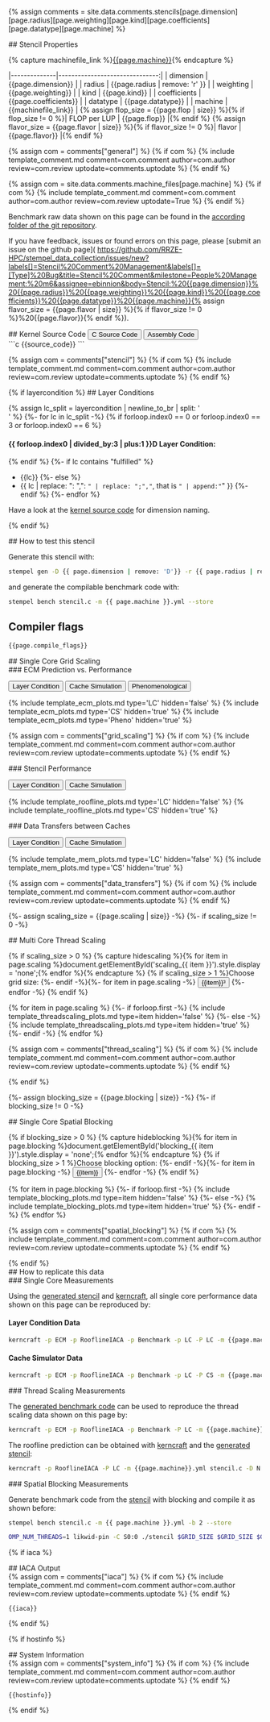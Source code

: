 <script src="{{site.baseurl}}/assets/js/plotly-latest.min.js"></script>

{% assign comments = site.data.comments.stencils[page.dimension][page.radius][page.weighting][page.kind][page.coefficients][page.datatype][page.machine] %}

<div markdown="1" class="section-block-full">

<div markdown="1" class="section-block-half">
## Stencil Properties

{% capture machinefile_link %}[{{page.machine}}]({{site.baseurl}}/machines/{{page.machine}}){% endcapture %}

|--------------|-------------------------------:|
| dimension    | {{page.dimension}}             |
| radius       | {{page.radius | remove: 'r' }} |
| weighting    | {{page.weighting}}             |
| kind         | {{page.kind}}                  |
| coefficients | {{page.coefficients}}          |
| datatype     | {{page.datatype}}              |
| machine      | {{machinefile_link}}           |
{% assign flop_size = {{page.flop | size}} %}{% if flop_size != 0 %}| FLOP per LUP       | {{page.flop}}       |{% endif %}
{% assign flavor_size = {{page.flavor | size}} %}{% if flavor_size != 0 %}| flavor       | {{page.flavor}}       |{% endif %}

{% assign com = comments["general"] %}
{% if com %}
{% include template_comment.md comment=com.comment author=com.author review=com.review uptodate=comments.uptodate %}
{% endif %}

{% assign com = site.data.comments.machine_files[page.machine] %}
{% if com %}
{% include template_comment.md comment=com.comment author=com.author review=com.review uptodate=True %}
{% endif %}

Benchmark raw data shown on this page can be found in the [according folder of the git repository](https://github.com/RRZE-HPC/stempel_data_collection/tree/master/stencils/{{page.dimension}}/{{page.radius}}/{{page.weighting}}/{{page.kind}}/{{page.coefficients}}/{{page.datatype}}/{{page.machine}}/).

If you have feedback, issues or found errors on this page, please [submit an issue on the github page](
https://github.com/RRZE-HPC/stempel_data_collection/issues/new?labels[]=Stencil%20Comment%20Management&labels[]=[Type]%20Bug&title=Stencil%20Comment&milestone=People%20Management:%20m6&assignee=ebinnion&body=Stencil:%20{{page.dimension}}%20{{page.radius}}%20{{page.weighting}}%20{{page.kind}}%20{{page.coefficients}}%20{{page.datatype}}%20{{page.machine}}{% assign flavor_size = {{page.flavor | size}} %}{% if flavor_size != 0 %}%20{{page.flavor}}{% endif %}).

</div>

<div markdown="1" class="section-block-half">
## Kernel Source Code

<input class="code-button" type="button" onclick="document.getElementById('c_source').style.display = 'block';document.getElementById('asm_source').style.display = 'none';document.getElementById('iaca').style.display = 'none'" value="C Source Code" />
<input class="code-button" type="button" onclick="document.getElementById('asm_source').style.display = 'block';document.getElementById('c_source').style.display = 'none';document.getElementById('iaca').style.display = 'none'" value="Assembly Code" />

<div markdown="1" id="c_source">
```c
{{source_code}}
```
</div>

<div markdown="1" id="asm_source" style="display:none;">
```nasm
{{source_code_asm}}
```
</div>

{% assign com = comments["stencil"] %}
{% if com %}
{% include template_comment.md comment=com.comment author=com.author review=com.review uptodate=comments.uptodate %}
{% endif %}
</div>

</div>

<div markdown="1" class="section-block-full">

<div markdown="1" class="section-block-half">
{% if layercondition %}
## Layer Conditions

{% assign lc_split = layercondition | newline_to_br | split: '<br />' %}
{%- for lc in lc_split -%}
{% if forloop.index0 == 0 or forloop.index0 == 3 or forloop.index0 == 6 %}

#### {{ forloop.index0 | divided_by:3 | plus:1 }}D Layer Condition:
{% endif %}
{%- if lc contains "fulfilled" %}
- {{lc}}
{%- else %}
- {{ lc | replace: ": ",": `" | replace: ";","`, that is	`" | append:"`" }}
{%- endif %}
{%- endfor %}

Have a look at the [kernel source code](#kernel-source-code) for dimension naming.

<!--
grep "\[[a-z]" stencil.c | sed -r 's/([A-Z])\[([0-9]*)\]/\1\2/g' | sed 's/.* =//;s/ c[0-9]* //;s/[ijk]//g;s/(//g;s/)//g;s/+ /,/g;s/\* /,/g;s/\[\]/\[0\]/g;s/+,/,/;s/[[:space:]]//g;s/[a-Z][0-9]*/\"&\":/g;s/\]\[/,/g' | tr -d '\n'
-->

<!-- <script>
function get_url() {
var jsonstr='{"dimensions":3,"arrays":{"type":"double","bytes_per_element":8,"dimension":[1024,1024,1024]},"accesses":{"a":[0,0,0],"a":[-1,-1,-1],"a":[0,-1,-1],"a":[+1,-1,-1],"a":[-1,0,-1],"a":[0,0,-1],"a":[+1,0,-1],"a":[-1,+1,-1],"a":[0,+1,-1],"a":[+1,+1,-1],"a":[-1,-1,0],"a":[0,-1,0],"a":[+1,-1,0],"a":[-1,0,0],"a":[+1,0,0],"a":[-1,+1,0],"a":[0,+1,0],"a":[+1,+1,0],"a":[-1,-1,+1],"a":[0,-1,+1],"a":[+1,-1,+1],"a":[-1,0,+1],"a":[0,0,+1],"a":[+1,0,+1],"a":[-1,+1,+1],"a":[0,+1,+1],"a":[+1,+1,+1]},"cache_sizes":{"L1":{"size":32768,"cores":1,"available":32768},"L2":{"size":262144,"cores":1,"available":262144},"L3":{"size":20971520,"cores":1,"available":20971520}},"safety_margin":2}'
return "https://rrze-hpc.github.io/layer-condition/#calculator%23!"+encodeURIComponent(JSON.stringify(jsonstr));
}
</script>

<a href='get_url()'>Layer Condition website</a> -->
{% endif %}
</div>

<div markdown="1" class="section-block-half">
## How to test this stencil

Generate this stencil with:
```bash
stempel gen -D {{ page.dimension | remove: 'D'}} -r {{ page.radius | remove: 'r'}} -t {{ page.datatype }} -C {{ page.coefficients }} -k {{ page.kind }} {% if page.weighting == 'isotropic' %}-i{% elsif page.weighting == 'heterogeneous' %}-e{% elsif page.weighting == 'homogeneous' %}-o{% elsif page.weighting == 'point-symmetric' %}-p{% endif %} --store stencil.c
```

and generate the compilable benchmark code with:
```bash
stempel bench stencil.c -m {{ page.machine }}.yml --store
```

## Compiler flags
```bash
{{page.compile_flags}}
```
</div>

</div>

<div markdown="1" class="section-block-full">
## Single Core Grid Scaling

<div markdown="1" class="section-block-half">
### ECM Prediction vs. Performance

<input class="plot-button" type="button" value="Layer Condition"
  onclick="document.getElementById('ecm_LC').style.display = 'block';
           document.getElementById('ecm_CS').style.display = 'none';
           document.getElementById('ecm_Pheno').style.display = 'none';" />
<input class="plot-button" type="button" value="Cache Simulation"
  onclick="document.getElementById('ecm_CS').style.display = 'block';
           document.getElementById('ecm_LC').style.display = 'none';
           document.getElementById('ecm_Pheno').style.display = 'none';" />
<input class="plot-button" type="button" value="Phenomenological"
  onclick="document.getElementById('ecm_Pheno').style.display = 'block';
           document.getElementById('ecm_CS').style.display = 'none';
           document.getElementById('ecm_LC').style.display = 'none';" />

{% include template_ecm_plots.md type='LC' hidden='false' %}
{% include template_ecm_plots.md type='CS' hidden='true' %}
{% include template_ecm_plots.md type='Pheno' hidden='true' %}

{% assign com = comments["grid_scaling"] %}
{% if com %}
{% include template_comment.md comment=com.comment author=com.author review=com.review uptodate=comments.uptodate %}
{% endif %}

</div>

<div markdown="1" class="section-block-half">
### Stencil Performance

<input class="plot-button" type="button" value="Layer Condition"
  onclick="document.getElementById('rfl_LC').style.display = 'block';
           document.getElementById('rfl_CS').style.display = 'none';" />
<input class="plot-button" type="button" value="Cache Simulation"
  onclick="document.getElementById('rfl_CS').style.display = 'block';
           document.getElementById('rfl_LC').style.display = 'none';" />

{% include template_roofline_plots.md type='LC' hidden='false' %}
{% include template_roofline_plots.md type='CS' hidden='true' %}
</div>

</div>

<div markdown="1" class="section-block-full">

<div markdown="1" class="section-block-half">
### Data Transfers between Caches

<input class="plot-button" type="button" value="Layer Condition"
  onclick="document.getElementById('mem_LC').style.display = 'block';
           document.getElementById('mem_CS').style.display = 'none';" />
<input class="plot-button" type="button" value="Cache Simulation"
  onclick="document.getElementById('mem_CS').style.display = 'block';
           document.getElementById('mem_LC').style.display = 'none';" />

{% include template_mem_plots.md type='LC' hidden='false' %}
{% include template_mem_plots.md type='CS' hidden='true' %}

{% assign com = comments["data_transfers"] %}
{% if com %}
{% include template_comment.md comment=com.comment author=com.author review=com.review uptodate=comments.uptodate %}
{% endif %}
</div>

</div>


<div markdown="1" class="section-block-full">

{%- assign scaling_size = {{page.scaling | size}} -%}
{%- if scaling_size != 0 -%}

<div markdown="1" class="section-block-half">
## Multi Core Thread Scaling

{% if scaling_size > 0 %}
{% capture hidescaling %}{% for item in page.scaling %}document.getElementById('scaling_{{ item }}').style.display = 'none';{% endfor %}{% endcapture %}
{% if scaling_size > 1 %}Choose grid size: {%- endif -%}{%- for item in page.scaling -%}
<input class="plot-button" type="button" onclick="{{hidescaling}}document.getElementById('scaling_{{ item }}').style.display = 'block';" value="{{item}}³" />
{%- endfor -%}
{% endif %}

{% for item in page.scaling %}
  {%- if forloop.first -%}
    {% include template_threadscaling_plots.md type=item hidden='false' %}
  {%- else -%}
    {% include template_threadscaling_plots.md type=item hidden='true' %}
  {%- endif -%}
{% endfor %}

{% assign com = comments["thread_scaling"] %}
{% if com %}
{% include template_comment.md comment=com.comment author=com.author review=com.review uptodate=comments.uptodate %}
{% endif %}

</div>
{% endif %}

{%- assign blocking_size = {{page.blocking | size}} -%}
{%- if blocking_size != 0 -%}
<div markdown="1" class="section-block-half">
## Single Core Spatial Blocking

{% if blocking_size > 0 %}
{% capture hideblocking %}{% for item in page.blocking %}document.getElementById('blocking_{{ item }}').style.display = 'none';{% endfor %}{% endcapture %}
{% if blocking_size > 1 %}Choose blocking option: {%- endif -%}{%- for item in page.blocking -%}
<input class="plot-button" type="button" onclick="{{hideblocking}}document.getElementById('blocking_{{ item }}').style.display = 'block';" value="{{item}}" />
{%- endfor -%}
{% endif %}

{% for item in page.blocking %}
  {%- if forloop.first -%}
    {% include template_blocking_plots.md type=item hidden='false' %}
  {%- else -%}
    {% include template_blocking_plots.md type=item hidden='true' %}
  {%- endif -%}
{% endfor %}

{% assign com = comments["spatial_blocking"] %}
{% if com %}
{% include template_comment.md comment=com.comment author=com.author review=com.review uptodate=comments.uptodate %}
{% endif %}

</div>
{% endif %}

</div>

<div markdown="1" class="section-block-full">
## How to replicate this data

<div markdown="1" class="section-block-half">
### Single Core Measurements

Using the [generated stencil](#how-to-test-this-stencil) and [kerncraft](https://github.com/RRZE-HPC/kerncraft), all single core performance data shown on this page can be reproduced by:

#### Layer Condition Data
```bash
kerncraft -p ECM -p RooflineIACA -p Benchmark -p LC -P LC -m {{page.machine}}.yml stencil.c -D N $GRID_SIZE -D M $GRID_SIZE -D P $GRID_SIZE -vvv --cores 1 --compiler icc
```

#### Cache Simulator Data
```bash
kerncraft -p ECM -p RooflineIACA -p Benchmark -p LC -P CS -m {{page.machine}}.yml stencil.c -D N $GRID_SIZE -D M $GRID_SIZE -D P $GRID_SIZE -vvv --cores 1 --compiler icc
```
</div>

<div markdown="1" class="section-block-half">
### Thread Scaling Measurements

The [generated benchmark code](#how-to-test-this-stencil) can be used to reproduce the thread scaling data shown on this page by:
```bash
kerncraft -p ECM -p RooflineIACA -p Benchmark -P LC -m {{page.machine}}.yml stencil.c -D N $GRID_SIZE -D M $GRID_SIZE -D P $GRID_SIZE -vvv --cores $CORES --compiler icc
```

The roofline prediction can be obtained with [kerncraft](https://github.com/RRZE-HPC/kerncraft) and the [generated stencil](#how-to-test-this-stencil):
```bash
kerncraft -p RooflineIACA -P LC -m {{page.machine}}.yml stencil.c -D N $GRID_SIZE -D M $GRID_SIZE -D P $GRID_SIZE -vvv --cores ${threads} --compiler icc
```
</div>

<div markdown="1" class="section-block-half">
### Spatial Blocking Measurements

Generate benchmark code from the [stencil](#how-to-test-this-stencil) with blocking and compile it as shown before:
```bash
stempel bench stencil.c -m {{ page.machine }}.yml -b 2 --store
```

```bash
OMP_NUM_THREADS=1 likwid-pin -C S0:0 ./stencil $GRID_SIZE $GRID_SIZE $GRID_SIZE $BLOCKING_M $BLOCKING_N $BLOCKING_P
```
</div>

{% if iaca %}
<div markdown="1" class="section-block-full">
## IACA Output

<div markdown="1" class="section-block-half">
{% assign com = comments["iaca"] %}
{% if com %}
{% include template_comment.md comment=com.comment author=com.author review=com.review uptodate=comments.uptodate %}
{% endif %}
</div>
</div>

<div markdown="1" id="iaca" class="section-block-full">

```text
{{iaca}}
```
</div>
{% endif %}

{% if hostinfo %}
<div markdown="1" class="section-block-full">
## System Information

<div markdown="1" class="section-block-half">
{% assign com = comments["system_info"] %}
{% if com %}
{% include template_comment.md comment=com.comment author=com.author review=com.review uptodate=comments.uptodate %}
{% endif %}
</div>
</div>

<div markdown="1" id="iaca" class="section-block-full">

```text
{{hostinfo}}
```
</div>
{% endif %}

</div>
